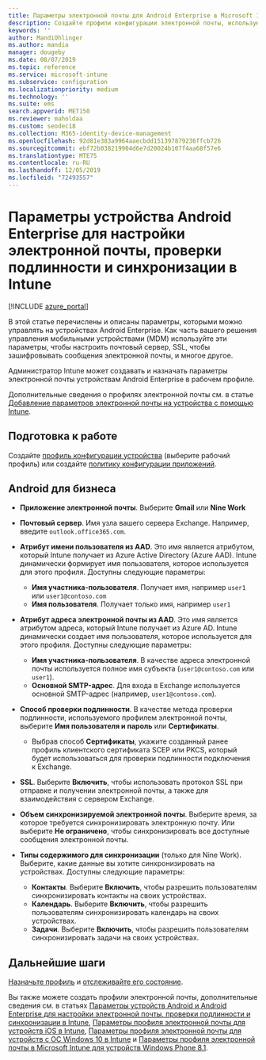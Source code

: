 ```yaml
---
title: Параметры электронной почты для Android Enterprise в Microsoft Intune в Azure | Документация Майкрософт
description: Создайте профили конфигурации электронной почты, использующие серверы Exchange, и извлеките атрибуты из Azure Active Directory. Включите SSL или SMIME, выполните проверку подлинности пользователей с сертификатами или именем пользователя и паролем, а также синхронизируйте электронную почту и расписания в рабочих профилях устройств Android с помощью Microsoft Intune.
keywords: ''
author: MandiOhlinger
ms.author: mandia
manager: dougeby
ms.date: 08/07/2019
ms.topic: reference
ms.service: microsoft-intune
ms.subservice: configuration
ms.localizationpriority: medium
ms.technology: ''
ms.suite: ems
search.appverid: MET150
ms.reviewer: maholdaa
ms.custom: seodec18
ms.collection: M365-identity-device-management
ms.openlocfilehash: 92d81e383a9964aaecbdd151397879236ffcb726
ms.sourcegitcommit: ebf72b038219904d6e7d20024b107f4aa68f57e6
ms.translationtype: MTE75
ms.contentlocale: ru-RU
ms.lasthandoff: 12/05/2019
ms.locfileid: "72493557"
---
```

# <a name="android-enterprise-device-settings-to-configure-email-authentication-and-synchronization-in-intune"></a>Параметры устройства Android Enterprise для настройки электронной почты, проверки подлинности и синхронизации в Intune

[!INCLUDE [azure_portal](../includes/azure_portal.md)]

В этой статье перечислены и описаны параметры, которыми можно управлять на устройствах Android Enterprise. Как часть вашего решения управления мобильными устройствами (MDM) используйте эти параметры, чтобы настроить почтовый сервер, SSL, чтобы зашифровывать сообщения электронной почты, и многое другое.

Администратор Intune может создавать и назначать параметры электронной почты устройствам Android Enterprise в рабочем профиле.

Дополнительные сведения о профилях электронной почты см. в статье [Добавление параметров электронной почты на устройства с помощью Intune](email-settings-configure.md).

## <a name="before-you-begin"></a>Подготовка к работе

Создайте [профиль конфигурации устройства](email-settings-configure.md#create-a-device-profile) (выберите рабочий профиль) или создайте [политику конфигурации приложений](../apps/app-configuration-policies-use-android.md).

## <a name="android-enterprise"></a>Android для бизнеса

- **Приложение электронной почты**. Выберите **Gmail** или **Nine Work**
- **Почтовый сервер**. Имя узла вашего сервера Exchange. Например, введите `outlook.office365.com`.
- **Атрибут имени пользователя из AAD**. Это имя является атрибутом, который Intune получает из Azure Active Directory (Azure AAD). Intune динамически формирует имя пользователя, которое используется для этого профиля. Доступны следующие параметры:

  - **Имя участника-пользователя**. Получает имя, например `user1` или `user1@contoso.com`
  - **Имя пользователя**. Получает только имя, например `user1`

- **Атрибут адреса электронной почты из AAD**. Это имя является атрибутом адреса, который Intune получает из Azure AD. Intune динамически создает имя пользователя, которое используется для этого профиля. Доступны следующие параметры:
  - **Имя участника-пользователя**. В качестве адреса электронной почты используется полное имя субъекта (`user1@contoso.com` или `user1`).
  - **Основной SMTP-адрес**. Для входа в Exchange используется основной SMTP-адрес (например, `user1@contoso.com`).

- **Способ проверки подлинности**. В качестве метода проверки подлинности, используемого профилем электронной почты, выберите **Имя пользователя и пароль** или **Сертификаты**.
  - Выбрав способ **Сертификаты**, укажите созданный ранее профиль клиентского сертификата SCEP или PKCS, который будет использоваться для проверки подлинности подключения к Exchange.
- **SSL**. Выберите **Включить**, чтобы использовать протокол SSL при отправке и получении электронной почты, а также для взаимодействия с сервером Exchange.
- **Объем синхронизируемой электронной почты**. Выберите время, за которое требуется синхронизировать электронную почту. Или выберите **Не ограничено**, чтобы синхронизировать все доступные сообщения электронной почты.
- **Типы содержимого для синхронизации** (только для Nine Work). Выберите, какие данные вы хотите синхронизировать на устройствах. Доступны следующие параметры:
  - **Контакты**. Выберите **Включить**, чтобы разрешить пользователям синхронизировать контакты на своих устройствах.
  - **Календарь**. Выберите **Включить**, чтобы разрешить пользователям синхронизировать календарь на своих устройствах.
  - **Задачи**. Выберите **Включить**, чтобы разрешить пользователям синхронизировать задачи на своих устройствах.

## <a name="next-steps"></a>Дальнейшие шаги

[Назначьте профиль](device-profile-assign.md) и [отслеживайте его состояние](device-profile-monitor.md).

Вы также можете создать профили электронной почты, дополнительные сведения см. в статьях [Параметры устройств Android и Android Enterprise для настройки электронной почты, проверки подлинности и синхронизации в Intune](email-settings-android.md), [Параметры профиля электронной почты для устройств iOS в Intune](email-settings-ios.md), [Параметры профиля электронной почты для устройств с ОС Windows 10 в Intune](email-settings-windows-10.md) и [Параметры профиля электронной почты в Microsoft Intune для устройств Windows Phone 8.1](email-settings-windows-phone-8-1.md).
